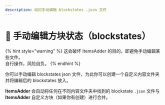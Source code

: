 ```yaml
---
description: 如何手动编辑 blockstates .json 文件
---
```


# 🔧 手动编辑方块状态（blockstates）

{% hint style="warning" %}
这会破坏 ItemsAdder 的目的，即避免手动编辑某些文件。\
自行操作，风险自负。
{% endhint %}

你可以手动编辑 blockstates json 文件，为此你可以创建一个自定义内容文件夹并将编辑后的 blockstates 放入。

**ItemsAdder** 会自动将任何在不同内容文件夹中找到的 blockstate `.json` 文件与 **ItemsAdder** 自定义方块（如果你有创建）进行合并。
